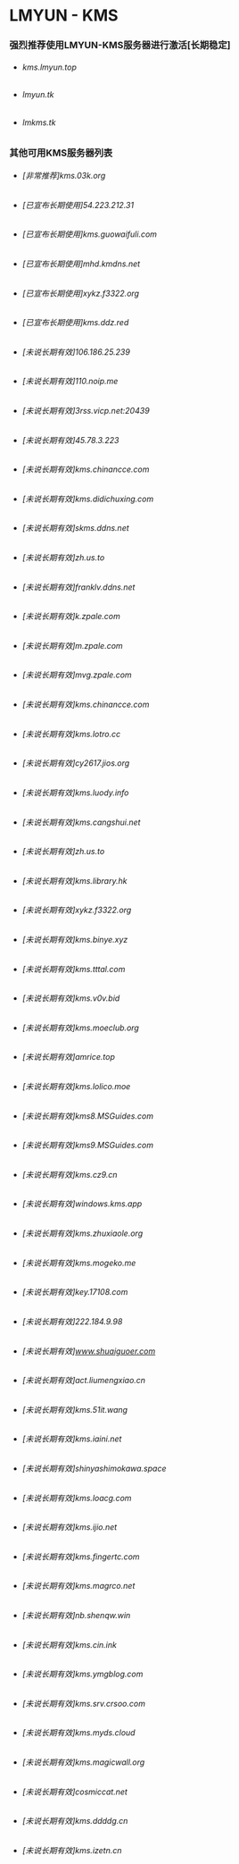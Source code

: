# LMYUN - KMS
### 强烈推荐使用LMYUN-KMS服务器进行激活[长期稳定]
* ###### kms.lmyun.top
* ###### lmyun.tk
* ###### lmkms.tk
### 其他可用KMS服务器列表
* ###### [非常推荐]kms.03k.org
* ###### [已宣布长期使用]54.223.212.31
* ###### [已宣布长期使用]kms.guowaifuli.com
* ###### [已宣布长期使用]mhd.kmdns.net
* ###### [已宣布长期使用]xykz.f3322.org
* ###### [已宣布长期使用]kms.ddz.red
* ###### [未说长期有效]106.186.25.239
* ###### [未说长期有效]110.noip.me
* ###### [未说长期有效]3rss.vicp.net:20439
* ###### [未说长期有效]45.78.3.223
* ###### [未说长期有效]kms.chinancce.com
* ###### [未说长期有效]kms.didichuxing.com
* ###### [未说长期有效]skms.ddns.net
* ###### [未说长期有效]zh.us.to
* ###### [未说长期有效]franklv.ddns.net
* ###### [未说长期有效]k.zpale.com
* ###### [未说长期有效]m.zpale.com
* ###### [未说长期有效]mvg.zpale.com
* ###### [未说长期有效]kms.chinancce.com
* ###### [未说长期有效]kms.lotro.cc
* ###### [未说长期有效]cy2617.jios.org
* ###### [未说长期有效]kms.luody.info
* ###### [未说长期有效]kms.cangshui.net
* ###### [未说长期有效]zh.us.to
* ###### [未说长期有效]kms.library.hk
* ###### [未说长期有效]xykz.f3322.org
* ###### [未说长期有效]kms.binye.xyz
* ###### [未说长期有效]kms.tttal.com
* ###### [未说长期有效]kms.v0v.bid
* ###### [未说长期有效]kms.moeclub.org
* ###### [未说长期有效]amrice.top
* ###### [未说长期有效]kms.lolico.moe
* ###### [未说长期有效]kms8.MSGuides.com
* ###### [未说长期有效]kms9.MSGuides.com
* ###### [未说长期有效]kms.cz9.cn
* ###### [未说长期有效]windows.kms.app
* ###### [未说长期有效]kms.zhuxiaole.org
* ###### [未说长期有效]kms.mogeko.me
* ###### [未说长期有效]key.17108.com
* ###### [未说长期有效]222.184.9.98
* ###### [未说长期有效]www.shuaiguoer.com
* ###### [未说长期有效]act.liumengxiao.cn
* ###### [未说长期有效]kms.51it.wang
* ###### [未说长期有效]kms.iaini.net
* ###### [未说长期有效]shinyashimokawa.space
* ###### [未说长期有效]kms.loacg.com
* ###### [未说长期有效]kms.ijio.net
* ###### [未说长期有效]kms.fingertc.com
* ###### [未说长期有效]kms.magrco.net
* ###### [未说长期有效]nb.shenqw.win
* ###### [未说长期有效]kms.cin.ink
* ###### [未说长期有效]kms.ymgblog.com
* ###### [未说长期有效]kms.srv.crsoo.com
* ###### [未说长期有效]kms.myds.cloud
* ###### [未说长期有效]kms.magicwall.org
* ###### [未说长期有效]cosmiccat.net
* ###### [未说长期有效]kms.ddddg.cn
* ###### [未说长期有效]kms.izetn.cn